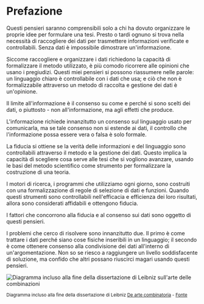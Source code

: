 # Prefazione

Questi pensieri saranno comprensibili solo a chi ha dovuto organizzare le proprie idee per formulare una tesi. Presto o tardi ognuno si trova nella necessità di raccogliere dei dati per trasmettere informazioni verificate e controllabili. Senza dati è impossibile dimostrare un'informazione.

Siccome raccogliere e organizzare i dati richiedono la capacità di formalizzare il metodo utilizzato, è più comodo ricorrere alle opinioni che usano i pregiudizi. Questi miei pensieri si possono riassumere nelle parole: un linguaggio chiaro è controllabile con i dati che usa; e ciò che non è formalizzabile attraverso un metodo di raccolta e gestione dei dati è un'opinione.

Il limite all'informazione è il consenso su come e perché si sono scelti dei dati, o piuttosto - non all'informazione, ma agli effetti che produce.

L'informazione richiede innanzitutto un consenso sul linguaggio usato per comunicarla, ma se tale consenso non si estende ai dati, il controllo che l'informazione possa essere vera o falsa è solo formale.

La fiducia si ottiene se la verità delle informazioni e del linguaggio sono controllabili attraverso il metodo e la gestione dei dati. Questo implica la capacità di scegliere cosa serve alle tesi che si vogliono avanzare, usando le basi del metodo scientifico come strumento per formalizzare la costruzione di una teoria.

I motori di ricerca, i programmi che utilizziamo ogni giorno, sono costruiti con una formalizzazione di regole di selezione di dati e funzioni. Quando questi strumenti sono controllabili nell'efficacia e efficienza dei loro risultati, allora sono considerati affidabili e ottengono fiducia.

I fattori che concorrono alla fiducia e al consenso sui dati sono oggetto di questi pensieri.

I problemi che cerco di risolvere sono innanzitutto due. Il primo è come trattare i dati perché siano cose fisiche inseribili in un linguaggio; il secondo è come ottenere consenso alla condivisione dei dati all'interno di un'argomentazione. Non so se riesco a raggiungere un livello soddisfacente di soluzione, ma confido che altri possano riuscirci magari usando questi pensieri.

![Diagramma incluso alla fine della dissertazione di Leibniz sull'arte delle combinazioni](/assets/images/Fotothek_df_tg_0005486_Mathematik_^_Kombinatorik.jpg)

<small>Diagramma incluso alla fine della dissertazione di Leibniz [De arte combinatoria](https://en.wikipedia.org/wiki/De_Arte_Combinatoria) - [Fonte](https://commons.wikimedia.org/wiki/File:Fotothek_df_tg_0005486_Mathematik_%5E_Kombinatorik.jpg)</small>
